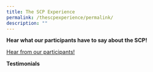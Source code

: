 ```yaml
---
title: The SCP Experience
permalink: /thescpexperience/permalink/
description: ""
---
```

**Hear what our participants have to say about the SCP!**

[Hear from our participants!](https://www.youtube.com/watch?v=K82k__NzVoc&list=PLlLsd3iAtXWdlgETtVGVfqaarKetFIXHv)

**Testimonials**

